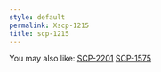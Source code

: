 ```yaml
---
style: default
permalink: Xscp-1215
title: scp-1215
---
```

You may also like:
[SCP-2201](http://scp-wiki.net/scp-2201)
[SCP-1575](http://scp-wiki.net/scp-1575)